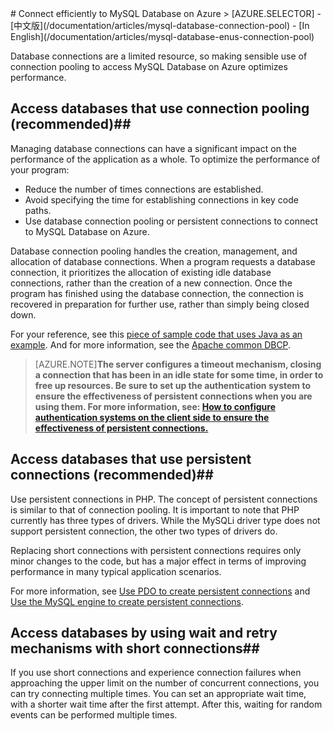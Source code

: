 <properties linkid="" urlDisplayName="" pageTitle="Connect efficiently to MySQL Database on Azure – Azure cloud" metaKeywords="Azure Cloud, technical documentation, documents and resources, MySQL, database, connection pool, Azure MySQL, MySQL PaaS, Azure MySQL PaaS, Azure MySQL Service, Azure RDS" description="Making sensible use of connection pooling to access MySQL Database on Azure will optimize performance. This article explains how to use connection pooling to more effectively access MySQL Database on Azure and provides sample code that uses Java and PHP as examples for your reference." metaCanonical="" services="MySQL" documentationCenter="Services" title="" authors="" solutions="" manager="" editor="" />

<tags ms.service="mysql" ms.date="04/25/2016" wacn.date="04/25/2016"/>
# Connect efficiently to MySQL Database on Azure<sup style="color: #a5ce00; font-weight: bold; text-transform: uppercase; font-family: 'Arial'; font-size: 20px;" class="wa-previewTag"></sup>
> [AZURE.SELECTOR]
- [中文版](/documentation/articles/mysql-database-connection-pool)
- [In English](/documentation/articles/mysql-database-enus-connection-pool)


Database connections are a limited resource, so making sensible use of connection pooling to access MySQL Database on Azure optimizes performance.

## Access databases that use connection pooling (recommended)##
Managing database connections can have a significant impact on the performance of the application as a whole. To optimize the performance of your program:
- Reduce the number of times connections are established.
- Avoid specifying the time for establishing connections in key code paths.
- Use database connection pooling or persistent connections to connect to MySQL Database on Azure.

Database connection pooling handles the creation, management, and allocation of database connections. When a program requests a database connection, it prioritizes the allocation of existing idle database connections, rather than the creation of a new connection. Once the program has finished using the database connection, the connection is recovered in preparation for further use, rather than simply being closed down.

For your reference, see this [piece of sample code that uses Java as an example](http://wacnstorage.blob.core.chinacloudapi.cn/marketing-resource/documents/MySQLConnectionPool.java). And for more information, see the [Apache common DBCP](http://commons.apache.org/proper/commons-dbcp/).

>[AZURE.NOTE]**The server configures a timeout mechanism, closing a connection that has been in an idle state for some time, in order to free up resources. Be sure to set up the authentication system to ensure the effectiveness of persistent connections when you are using them. For more information, see: [How to configure authentication systems on the client side to ensure the effectiveness of persistent connections.](/documentation/articles/mysql-database-validationquery)**

## Access databases that use persistent connections (recommended)##
Use persistent connections in PHP. The concept of persistent connections is similar to that of connection pooling. It is important to note that PHP currently has three types of drivers. While the MySQLi driver type does not support persistent connection, the other two types of drivers do.

Replacing short connections with persistent connections requires only minor changes to the code, but has a major effect in terms of improving performance in many typical application scenarios.

For more information, see [Use PDO to create persistent connections](http://php.net/manual/en/pdo.connections.php) and  [Use the MySQL engine to create persistent connections](http://php.net/manual/en/function.mysql-pconnect.php).

## Access databases by using wait and retry mechanisms with short connections##
If you use short connections and experience connection failures when approaching the upper limit on the number of concurrent connections, you can try connecting multiple times. You can set an appropriate wait time, with a shorter wait time after the first attempt. After this, waiting for random events can be performed multiple times.

<!---HONumber=Acom_0218_2016_MySql-->